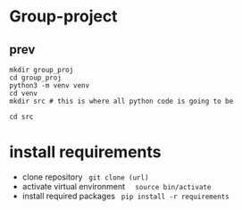 # Group-project

## prev

```
mkdir group_proj 
cd group_proj
python3 -m venv venv
cd venv
mkdir src # this is where all python code is going to be

cd src
```
# install requirements
- clone repository
```  git clone (url) ```
- activate virtual environment
```  source bin/activate```
- install required packages
```  pip install -r requirements ```
